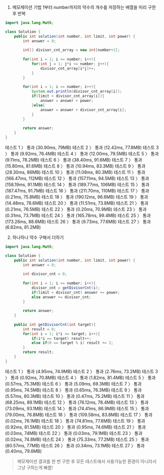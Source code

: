 

1. 메모제이션 기법
1부터 number까지의 약수의 개수를 저장하는 배열을 미리 구한 후 반복

``` java
import java.lang.Math;

class Solution {
    public int solution(int number, int limit, int power) {
        int answer = 0;
        
        int[] divisor_cnt_array = new int[number+1];
        
        for(int i = 1; i <= number; i++){
            for(int j = 1; j*i <= number; j++){
                divisor_cnt_array[i*j]++;
            }
        }
        
        for(int i = 1; i <= number; i++){
            System.out.println(divisor_cnt_array[i]);
            if(limit < divisor_cnt_array[i]){
                answer = answer + power;
            }else{
                answer = answer + divisor_cnt_array[i];
            }
        }
        
        return answer;
    }
}
```


테스트 1 〉	통과 (30.90ms, 79MB)
테스트 2 〉	통과 (12.42ms, 77.8MB)
테스트 3 〉	통과 (9.92ms, 76.4MB)
테스트 4 〉	통과 (12.00ms, 79.5MB)
테스트 5 〉	통과 (9.11ms, 78.2MB)
테스트 6 〉	통과 (38.40ms, 91.6MB)
테스트 7 〉	통과 (15.80ms, 81.6MB)
테스트 8 〉	통과 (10.94ms, 83.3MB)
테스트 9 〉	통과 (28.30ms, 86MB)
테스트 10 〉	통과 (11.08ms, 80.3MB)
테스트 11 〉	통과 (166.47ms, 112MB)
테스트 12 〉	통과 (157.11ms, 94.5MB)
테스트 13 〉	통과 (158.19ms, 91.1MB)
테스트 14 〉	통과 (189.77ms, 106MB)
테스트 15 〉	통과 (187.47ms, 91.7MB)
테스트 16 〉	통과 (211.70ms, 110MB)
테스트 17 〉	통과 (0.21ms, 75.8MB)
테스트 18 〉	통과 (190.12ms, 96.6MB)
테스트 19 〉	통과 (14.48ms, 78.6MB)
테스트 20 〉	통과 (11.51ms, 73.8MB)
테스트 21 〉	통과 (0.21ms, 76.5MB)
테스트 22 〉	통과 (0.20ms, 70.9MB)
테스트 23 〉	통과 (0.31ms, 73.7MB)
테스트 24 〉	통과 (165.78ms, 99.4MB)
테스트 25 〉	통과 (173.26ms, 88.6MB)
테스트 26 〉	통과 (9.73ms, 77.6MB)
테스트 27 〉	통과 (6.82ms, 81.2MB)

2. 하나하나 약수 구해서 더하기

```java
import java.lang.Math;

class Solution {
    public int solution(int number, int limit, int power) {
        int answer = 0;
        
        int divisor_cnt = 0;
        
        for(int i = 1; i <= number; i++){
            divisor_cnt = getDivisorCnt(i);
            if(limit < divisor_cnt) answer += power;
            else answer += divisor_cnt;
        }
        
        return answer;
    }
    
    public int getDivisorCnt(int target){
        int result = 0;
        for(int i = 1; i*i <= target; i++){
            if(i*i == target) result++;
            else if(0 == target % i) result += 2;
        }
        return result;
    }
}
```

테스트 1 〉	통과 (4.95ms, 74.9MB)
테스트 2 〉	통과 (2.76ms, 73.2MB)
테스트 3 〉	통과 (0.92ms, 70.8MB)
테스트 4 〉	통과 (1.82ms, 81.4MB)
테스트 5 〉	통과 (0.57ms, 75.3MB)
테스트 6 〉	통과 (5.09ms, 69.3MB)
테스트 7 〉	통과 (0.95ms, 74.5MB)
테스트 8 〉	통과 (0.65ms, 76.3MB)
테스트 9 〉	통과 (5.57ms, 80.3MB)
테스트 10 〉	통과 (0.47ms, 75.2MB)
테스트 11 〉	통과 (68.25ms, 89.1MB)
테스트 12 〉	통과 (76.12ms, 78.4MB)
테스트 13 〉	통과 (73.09ms, 93.1MB)
테스트 14 〉	통과 (74.41ms, 86.9MB)
테스트 15 〉	통과 (79.00ms, 76.8MB)
테스트 16 〉	통과 (109.58ms, 83.8MB)
테스트 17 〉	통과 (0.02ms, 76.1MB)
테스트 18 〉	통과 (74.81ms, 77.6MB)
테스트 19 〉	통과 (0.92ms, 81.5MB)
테스트 20 〉	통과 (0.95ms, 74.6MB)
테스트 21 〉	통과 (0.03ms, 74MB)
테스트 22 〉	통과 (0.03ms, 79.1MB)
테스트 23 〉	통과 (0.02ms, 74.8MB)
테스트 24 〉	통과 (75.33ms, 77.2MB)
테스트 25 〉	통과 (80.57ms, 77MB)
테스트 26 〉	통과 (0.34ms, 73.1MB)
테스트 27 〉	통과 (0.40ms, 79.6MB)

> 메모제이션 결과를 한 번 구한 후 모든 테스트에서 사용가능한 환경이 아니라서 그냥 구하는게 빠름!
